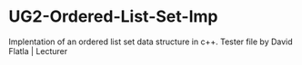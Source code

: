 # UG2-Ordered-List-Set-Imp
Implentation of an ordered list set data structure in c++. Tester file by David Flatla | Lecturer

